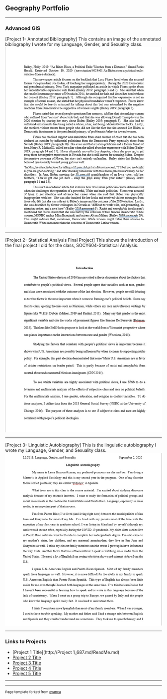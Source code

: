 ## Geography Portfolio

---

### Advanced GIS
[Project 1- Annotated Bibliography]
This contains an image of the annotated bibliography I wrote for my Language, Gender, and Sexuality class.
[<img src="images/QGIS Class Lab First Image 2.jpg?raw=true"/>](/sample_page) 

---
[Project 2- Statistical Analysis Final Project]
This shows the introduction of the final project I did for the class, SOCY604-Statistical Analysis.  
[<img src="images/QGIS Class Lab 2 Second Image 2.jpg?raw=true"/>](/sample_page2) 

---
[Project 3- Linguistic Autobiography]
This is the linguistic autobiography I wrote my Language, Gender, and Sexuality class. 
[<img src="images/QGIS Class Lab 3 Third Image.jpg?raw=true"/>](/sample_page3) 

---

### Links to Projects

- [Project 1 Title](http://Project 1_687.md/ReadMe.md) 
- [Project 2 Title](http://example.com/)
- [Project 3 Title](http://example.com/)
- [Project 4 Title](http://example.com/)
- [Project 5 Title](http://example.com/)

---




---
<p style="font-size:11px">Page template forked from <a href="https://github.com/evanca/quick-portfolio">evanca</a></p>
<!-- Remove above link if you don't want to attibute -->
